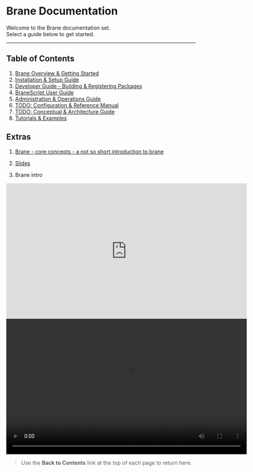 # Brane Documentation

Welcome to the Brane documentation set.  
Select a guide below to get started.

---

## Table of Contents

1. [Brane Overview & Getting Started](getting-started.md)
2. [Installation & Setup Guide](installation.md)
3. [Developer Guide - Building & Registering Packages](developer-guide.md)
4. [BraneScript User Guide](branescript-guide.md)
5. [Administration & Operations Guide](admin-guide.md)
6. [TODO: Configuration & Reference Manual](reference-manual.md)
7. [TODO: Conceptual & Architecture Guide](architecture.md)
8. [Tutorials & Examples](tutorials.md)

## Extras

1. [Brane - core concepts - a not so short introduction to brane](Brane-101.doc) 
2. [Slides](BRANE.pptx)

3. Brane intro

<iframe 
  width="640" 
  height="360" 
  src="https://www.youtube.com/watch?v=rfSZAmLppRg" 
  frameborder="0" 
  allow="accelerometer; autoplay; clipboard-write; encrypted-media; gyroscope; picture-in-picture" 
  allowfullscreen>
</iframe>

<video width="640" height="360" controls>
      <source src="Brane-overview-hd.mov" type="video/mp4">
     Your browser does not support the video tag.
  </video>

> Use the **Back to Contents** link at the top of each page to return here.
